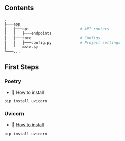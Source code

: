 ## Contents
```bash
.
├───app                  
│   ├───api                       # API routers         
│   │   ├───endpoints         
│   ├───core                      # Configs
│   │   ├───config.py             # Project settings
│   └───main.py
└───...
```

## First Steps

### Poetry
* 🔧 [How to install](https://python-poetry.org/docs/)
```bash
pip install uvicorn
```

### Uvicorn
* 🔧 [How to install](https://www.uvicorn.org/#quickstart)
```bash
pip install uvicorn
```

